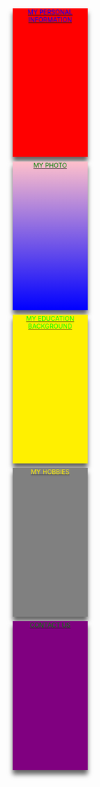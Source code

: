 
<html lang="en">
<!-- my in-line css code-->
<style>
<!-- the main div -->
.container{
   width: 100%;
   height: auto;
   display: flex;
   flex-direction: row-reverse;
   flex-wrap: wrap;
   justify-content: flex-start;
   
} 
.bio {
background-color: red;
width:33.33%;
height:333px;
color:blue;
margin:10px;
right:330px;
left:330px;
box-shadow:0px 10px 10px rgba(0,0,0,0.6);
text-align: center;

} 
.bio:hover{
background-color:green;
}
.education{
background-color: #fff000;
color:#00ff00;
margin:10px;
right:330px;
left:330px;
width:33.33%;
height:333px;
box-shadow:0px 10px 10px rgba(0,0,0,0.6);
text-align: center;
}
.education:hover{
background-color:pink;
}
.hobbies{
background-color: gray;
color:#fff000;
width:33.33%;
margin:10px;
right:330px;
left:330px;
height:333px;
box-shadow:0px 10px 10px rgba(0,0,0,0.6);
text-align: center;
}
.hobbies:hover{
background-color:chocolate;
}
.contact{
background-color: purple;
color:green;
margin:10px;
right:330px;
left:330px;
width:33.33%;
height:333px;
box-shadow:0px 10px 10px rgba(0,0,0,0.6);
text-align: center;
}
.contact:hover{
background-color:#000;
}
.photo{
background: linear-gradient(pink,blue);
color:green;
margin:10px;
right:330px;
left:330px;
width:33.33%;
height:333px;
box-shadow:0px 10px 10px rgba(0,0,0,0.6);
text-align: center;
}
.photo:hover{
background:gray;
}

</style>
<!-- the heading -->
<head>
   <meta charset="UTF-8">
   <link rel="shortcut icon" type="image/png" href="https://media-exp2.licdn.com/dms/image/C5603AQEjlsgLPej7wA/profile-displayphoto-shrink_200_200/0/1624454506617?e=2147483647&v=beta&t=0vVF6Jpprc4wJWm1BXVWp_OyJB-Kv1D9eGKx4Pd_big">
</head>
<!-- the body -->
<body>
<!-- this div is the main div container -->
<div class="container">
<!-- the children div begin from here -->
<a href="https://emiblezz.github.io/my-Bio-Data/">

<div class="bio">
<h>MY PERSONAL INFORMATION</h>
</div>
</a>

<a href="https://emiblezz.github.io/my-photo/">
<div class="photo">
<h>MY PHOTO</h>
</div>
</a>
   
<a href="https://emiblezz.github.io/my-education/">
<div class="education">
<h>MY EDUCATION BACKGROUND</h>
</div>
</a>
      
<a href="https://emiblezz.github.io/hobbies/">
<div class="hobbies">
<h>MY HOBBIES</h>
</div>
</a>
        
<a href="https://emiblezz.github.io/CONTACTS-FORM/">
<div class="contact">
<h>CONTACT US</h>
</div>
</a>
            
</div>
</body>
</html>
